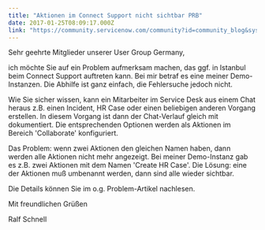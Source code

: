 ```yaml
---
title: "Aktionen im Connect Support nicht sichtbar PRB"
date: 2017-01-25T08:09:17.000Z
link: "https://community.servicenow.com/community?id=community_blog&sys_id=f22da6e5dbd0dbc01dcaf3231f9619ad"
---
```

<p>Sehr geehrte Mitglieder unserer User Group Germany,</p><p></p><p>ich möchte Sie auf ein Problem aufmerksam machen, das ggf. in Istanbul beim Connect Support auftreten kann. Bei mir betraf es eine meiner Demo-Instanzen. Die Abhilfe ist ganz einfach, die Fehlersuche jedoch nicht.</p><p></p><p>Wie Sie sicher wissen, kann ein Mitarbeiter im Service Desk aus einem Chat heraus z.B. einen Incident, HR Case oder einen beliebigen anderen Vorgang erstellen. In diesem Vorgang ist dann der Chat-Verlauf gleich mit dokumentiert. Die entsprechenden Optionen werden als Aktionen im Bereich 'Collaborate' konfiguriert.</p><p></p><p>Das Problem: wenn zwei Aktionen den gleichen Namen haben, dann werden alle Aktionen nicht mehr angezeigt. Bei meiner Demo-Instanz gab es z.B. zwei Aktionen mit dem Namen 'Create HR Case'. Die Lösung: eine der Aktionen muß umbenannt werden, dann sind alle wieder sichtbar.</p><p></p><p>Die Details können Sie im o.g. Problem-Artikel nachlesen.</p><p></p><p>Mit freundlichen Grüßen</p><p></p><p>Ralf Schnell</p>